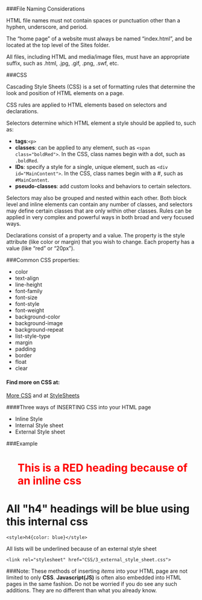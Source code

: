 
###File Naming Considerations

HTML file names must not contain spaces or punctuation other than a hyphen, underscore, and period.

The “home page” of a website must always be named “index.html”, and be located at the top level of the Sites folder.

All files, including HTML and media/image files, must have an appropriate suffix, such as .html, .jpg, .gif, .png, .swf, etc.

###CSS

Cascading Style Sheets (CSS) is a set of formatting rules that determine the look and position of HTML elements on a page.

CSS rules are applied to HTML elements based on selectors and declarations.

Selectors determine which HTML element a style should be applied to, such as:

<ul>
<li><b>tags</b>:<code>&lt;p&gt;</code></li>
<li><b>classes</b>: can be applied to any element, such as <code>&lt;span class="boldRed"&gt;</code>. In the CSS, class names begin with a dot, such as <code>.boldRed</code>.</li>
<li><b>IDs</b>:&nbsp;specify a style for a single, unique element, such as <code>&lt;div id="MainContent"&gt;</code>. In the CSS, class names begin with a #, such as <code>#MainContent</code>.</li>
<li><b>pseudo-classes</b>: add custom looks and behaviors to certain selectors.</li>
</ul>


Selectors may also be grouped and nested within each other. Both block level and inline elements can contain any number of classes, and selectors may define certain classes that are only within other classes. Rules can be applied in very complex and powerful ways in both broad and very focused ways.

Declarations consist of a property and a value. The property is the style attribute (like color or margin) that you wish to change. Each property has a value (like “red” or “20px”).


###Common CSS properties:
<ul>
<li>color</li>
<li>text-align</li>
<li>line-height</li>
<li>font-family</li>
<li>font-size</li>
<li>font-style</li>
<li>font-weight</li>
<li>background-color</li>
<li>background-image</li>
<li>background-repeat</li>
<li>list-style-type</li>
<li>margin</li>
<li>padding</li>
<li>border</li>
<li>float</li>
<li>clear</li>
</ul>


<h4>Find more on CSS at:</h4> <a href="https://developer.mozilla.org/en-US/docs/Web/CSS/Reference">More CSS</a> and at <a href="http://www.w3schools.com/css">StyleSheets</a>


####Three ways of INSERTING CSS into your HTML page
<ul>
	<li>Inline Style</li>
	<li>Internal Style sheet</li>
	<li>External Style sheet</li>
</ul>

###Example
<h1 style="color:red;margin-left:30px;">This is a RED heading because of an inline css</h1>

<h1>All "h4" headings will be blue using this internal css </h1></li>

``<style>h4{color: blue}</style>``

 All lists will be underlined because of an external style sheet
 
``<link rel="stylesheet" href="CSS/3_external_style_sheet.css">``


###Note: 
These methods of inserting <em>items</em> into your HTML page are not limited to only <b>CSS</b>.
<b>Javascript(JS)</b> is often also embedded into HTML pages in the same fashion. Do not be worried if you do see any such additions. They are no different than what you already know.

